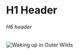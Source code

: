 # H1 Header
###### H6 header

![Waking up in Outer Wilds](https://github.com/AlIbay8/skills-communicate-using-markdown/assets/43456952/fbf6c6fb-12fc-46a3-b8ce-1b5b06f56059)

